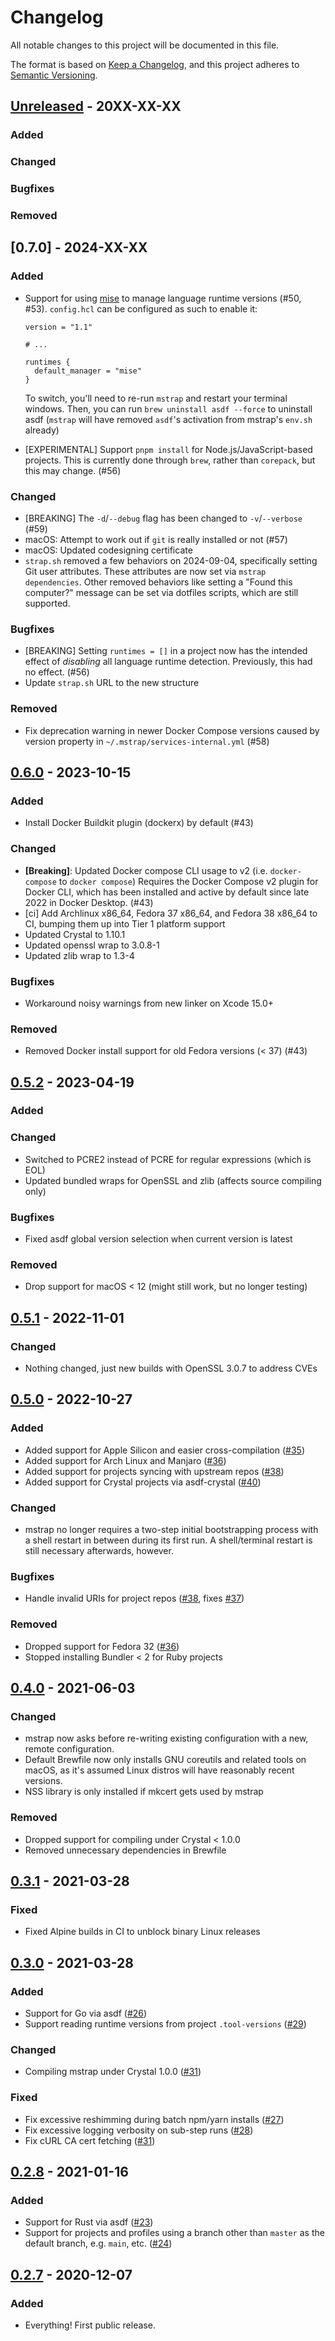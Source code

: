 # Changelog
All notable changes to this project will be documented in this file.

The format is based on [Keep a Changelog](https://keepachangelog.com/en/1.0.0/),
and this project adheres to [Semantic Versioning](https://semver.org/spec/v2.0.0.html).

## [Unreleased] - 20XX-XX-XX

### Added

### Changed

### Bugfixes

### Removed

## [0.7.0] - 2024-XX-XX

### Added

- Support for using [mise](https://mise.jdx.dev) to manage language runtime versions (#50, #53). `config.hcl` can be configured as such to enable it:
  ```
  version = "1.1"

  # ...

  runtimes {
    default_manager = "mise"
  }
  ```

  To switch, you'll need to re-run `mstrap` and restart your terminal windows.
  Then, you can run `brew uninstall asdf --force` to uninstall asdf (`mstrap`
  will have removed `asdf`'s activation from mstrap's `env.sh` already)
- [EXPERIMENTAL] Support `pnpm install` for Node.js/JavaScript-based projects.
  This is currently done through `brew`, rather than `corepack`, but this may
  change. (#56)

### Changed

- [BREAKING] The `-d`/`--debug` flag has been changed to `-v`/`--verbose` (#59)
- macOS: Attempt to work out if `git` is really installed or not (#57)
- macOS: Updated codesigning certificate
- `strap.sh` removed a few behaviors on 2024-09-04, specifically setting Git
  user attributes. These attributes are now set via `mstrap dependencies`. Other
  removed behaviors like setting a "Found this computer?" message can be set via
  dotfiles scripts, which are still supported.

### Bugfixes

- [BREAKING] Setting `runtimes = []` in a project now has the intended effect of
  _disabling_ all language runtime detection. Previously, this had no effect. (#56)
- Update `strap.sh` URL to the new structure

### Removed

- Fix deprecation warning in newer Docker Compose versions caused by version property in `~/.mstrap/services-internal.yml` (#58)

## [0.6.0] - 2023-10-15

### Added

- Install Docker Buildkit plugin (dockerx) by default (#43)

### Changed

- **[Breaking]**: Updated Docker compose CLI usage to v2 (i.e. `docker-compose` to `docker compose`)
  Requires the Docker Compose v2 plugin for Docker CLI, which has been installed
  and active by default since late 2022 in Docker Desktop. (#43)
- [ci] Add Archlinux x86_64, Fedora 37 x86_64, and Fedora 38 x86_64 to CI, bumping them up into Tier 1 platform support
- Updated Crystal to 1.10.1
- Updated openssl wrap to 3.0.8-1
- Updated zlib wrap to 1.3-4

### Bugfixes

- Workaround noisy warnings from new linker on Xcode 15.0+

### Removed

- Removed Docker install support for old Fedora versions (< 37) (#43)

## [0.5.2] - 2023-04-19

### Added

### Changed

- Switched to PCRE2 instead of PCRE for regular expressions (which is EOL)
- Updated bundled wraps for OpenSSL and zlib (affects source compiling only)

### Bugfixes

- Fixed asdf global version selection when current version is latest

### Removed

- Drop support for macOS < 12 (might still work, but no longer testing)

## [0.5.1] - 2022-11-01

### Changed

- Nothing changed, just new builds with OpenSSL 3.0.7 to address CVEs

## [0.5.0] - 2022-10-27

### Added

- Added support for Apple Silicon and easier cross-compilation ([#35](https://github.com/maxfierke/mstrap/pull/35))
- Added support for Arch Linux and Manjaro ([#36](https://github.com/maxfierke/mstrap/pull/36))
- Added support for projects syncing with upstream repos ([#38](https://github.com/maxfierke/mstrap/pull/38))
- Added support for Crystal projects via asdf-crystal ([#40](https://github.com/maxfierke/mstrap/pull/40))

### Changed

- mstrap no longer requires a two-step initial bootstrapping process with a shell
  restart in between during its first run. A shell/terminal restart is still necessary
  afterwards, however.

### Bugfixes

- Handle invalid URIs for project repos ([#38](https://github.com/maxfierke/mstrap/pull/38), fixes [#37](https://github.com/maxfierke/mstrap/issues/37))

### Removed

- Dropped support for Fedora 32 ([#36](https://github.com/maxfierke/mstrap/pull/36))
- Stopped installing Bundler < 2 for Ruby projects

## [0.4.0] - 2021-06-03

### Changed

- mstrap now asks before re-writing existing configuration with a new, remote
  configuration.
- Default Brewfile now only installs GNU coreutils and related tools on macOS, as
  it's assumed Linux distros will have reasonably recent versions.
- NSS library is only installed if mkcert gets used by mstrap

### Removed

- Dropped support for compiling under Crystal < 1.0.0
- Removed unnecessary dependencies in Brewfile

## [0.3.1] - 2021-03-28

### Fixed

* Fixed Alpine builds in CI to unblock binary Linux releases

## [0.3.0] - 2021-03-28

### Added

- Support for Go via asdf ([#26](https://github.com/maxfierke/mstrap/pull/26))
- Support reading runtime versions from project `.tool-versions` ([#29](https://github.com/maxfierke/mstrap/pull/29))

### Changed

- Compiling mstrap under Crystal 1.0.0 ([#31](https://github.com/maxfierke/mstrap/pull/31))

### Fixed

- Fix excessive reshimming during batch npm/yarn installs ([#27](https://github.com/maxfierke/mstrap/pull/27))
- Fix excessive logging verbosity on sub-step runs ([#28](https://github.com/maxfierke/mstrap/pull/28))
- Fix cURL CA cert fetching ([#31](https://github.com/maxfierke/mstrap/pull/31))

## [0.2.8] - 2021-01-16

### Added

- Support for Rust via asdf ([#23](https://github.com/maxfierke/mstrap/pull/23))
- Support for projects and profiles using a branch other than `master` as the
  default branch, e.g. `main`, etc. ([#24](https://github.com/maxfierke/mstrap/pull/24))

## [0.2.7] - 2020-12-07

### Added

- Everything! First public release.

[Unreleased]: https://github.com/maxfierke/mstrap/compare/v0.6.0...HEAD
[0.6.0]: https://github.com/maxfierke/mstrap/compare/v0.5.2...v0.6.0
[0.5.2]: https://github.com/maxfierke/mstrap/compare/v0.5.1...v0.5.2
[0.5.1]: https://github.com/maxfierke/mstrap/compare/v0.5.0...v0.5.1
[0.5.0]: https://github.com/maxfierke/mstrap/compare/v0.4.0...v0.5.0
[0.4.0]: https://github.com/maxfierke/mstrap/compare/v0.3.1...v0.4.0
[0.3.1]: https://github.com/maxfierke/mstrap/compare/v0.3.0...v0.3.1
[0.3.0]: https://github.com/maxfierke/mstrap/compare/v0.2.9...v0.3.0
[0.2.9]: https://github.com/maxfierke/mstrap/compare/v0.2.8...v0.2.9
[0.2.8]: https://github.com/maxfierke/mstrap/compare/v0.2.7...v0.2.8
[0.2.7]: https://github.com/maxfierke/mstrap/releases/tag/v0.2.7
